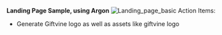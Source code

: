 **Landing Page Sample, using Argon**
![Landing_page_basic](https://user-images.githubusercontent.com/10646650/156675849-30c824d9-0375-4c75-a226-af73a30b40d6.jpg)
Action Items:
- Generate Giftvine logo as well as assets like giftvine logo

